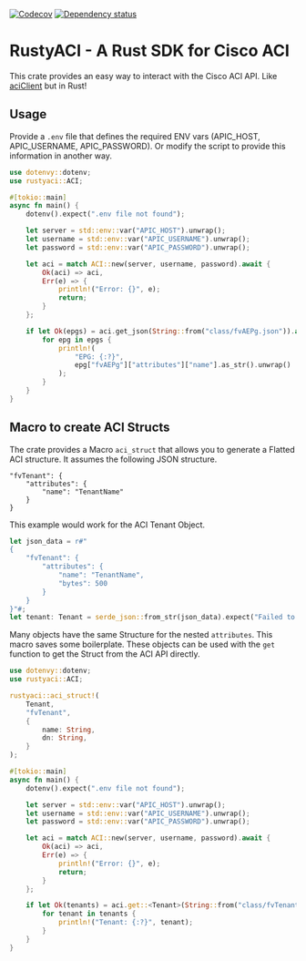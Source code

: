 <!-- [![Crates.io](https://img.shields.io/crates/v/rustyaci.svg)](https://crates.io/crates/rustyaci) -->
<!-- [![Documentation](https://docs.rs/rustyaci/badge.svg)](https://docs.rs/rustyaci/) -->
[![Codecov](https://codecov.io/github/richardstrnad/rustyaci/coverage.svg?branch=main)](https://codecov.io/gh/richardstrnad/rustyaci)
[![Dependency status](https://deps.rs/repo/github/richardstrnad/rustyaci/status.svg)](https://deps.rs/repo/github/richardstrnad/rustyaci)

# RustyACI - A Rust SDK for Cisco ACI
This crate provides an easy way to interact with the Cisco ACI API.
Like [aciClient](https://github.com/richardstrnad/aciClient) but in Rust!

## Usage
Provide a `.env` file that defines the required ENV vars (APIC_HOST, APIC_USERNAME, APIC_PASSWORD).
Or modify the script to provide this information in another way.
```rust
use dotenvy::dotenv;
use rustyaci::ACI;

#[tokio::main]
async fn main() {
    dotenv().expect(".env file not found");

    let server = std::env::var("APIC_HOST").unwrap();
    let username = std::env::var("APIC_USERNAME").unwrap();
    let password = std::env::var("APIC_PASSWORD").unwrap();

    let aci = match ACI::new(server, username, password).await {
        Ok(aci) => aci,
        Err(e) => {
            println!("Error: {}", e);
            return;
        }
    };

    if let Ok(epgs) = aci.get_json(String::from("class/fvAEPg.json")).await {
        for epg in epgs {
            println!(
                "EPG: {:?}",
                epg["fvAEPg"]["attributes"]["name"].as_str().unwrap()
            );
        }
    }
}
```

## Macro to create ACI Structs
The crate provides a Macro `aci_struct` that allows you to generate a Flatted ACI structure. It assumes the following JSON structure.
```
"fvTenant": {
    "attributes": {
        "name": "TenantName"
    }
}
```

This example would work for the ACI Tenant Object.

```rust
let json_data = r#"
{
    "fvTenant": {
        "attributes": {
            "name": "TenantName",
            "bytes": 500
        }
    }
}"#;
let tenant: Tenant = serde_json::from_str(json_data).expect("Failed to deserialize");
```

Many objects have the same Structure for the nested `attributes`. This macro saves some boilerplate. These objects can be used with the `get` function to get the Struct from the ACI API directly.
```rust
use dotenvy::dotenv;
use rustyaci::ACI;

rustyaci::aci_struct!(
    Tenant,
    "fvTenant",
    {
        name: String,
        dn: String,
    }
);

#[tokio::main]
async fn main() {
    dotenv().expect(".env file not found");

    let server = std::env::var("APIC_HOST").unwrap();
    let username = std::env::var("APIC_USERNAME").unwrap();
    let password = std::env::var("APIC_PASSWORD").unwrap();

    let aci = match ACI::new(server, username, password).await {
        Ok(aci) => aci,
        Err(e) => {
            println!("Error: {}", e);
            return;
        }
    };

    if let Ok(tenants) = aci.get::<Tenant>(String::from("class/fvTenant.json")).await {
        for tenant in tenants {
            println!("Tenant: {:?}", tenant);
        }
    }
}
```
